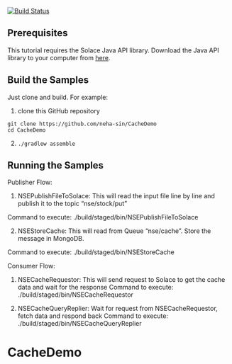 [![Build Status](https://travis-ci.org/SolaceSamples/solace-samples-java.svg?branch=master)](https://travis-ci.org/SolaceSamples/solace-samples-java)

## Prerequisites

This tutorial requires the Solace Java API library. Download the Java API library to your computer from [here](http://dev.solace.com/downloads/).

## Build the Samples

Just clone and build. For example:

  1. clone this GitHub repository
```
git clone https://github.com/neha-sin/CacheDemo 
cd CacheDemo
```
  2. `./gradlew assemble`

## Running the Samples

Publisher Flow:

1. NSEPublishFileToSolace: This will read the input file line by line and publish it to the topic “nse/stock/put”

Command to execute:
./build/staged/bin/NSEPublishFileToSolace <msg-vpn> <vpn-name> <userid> <password> <inputfile>
 
 
2. NSEStoreCache: This will read from Queue “nse/cache”. Store the message in MongoDB.

Command to execute:
./build/staged/bin/NSEStoreCache <msg-vpn> <vpn-name> <userid> <password>
 

Consumer Flow:

1. NSECacheRequestor: This will send request to Solace to get the cache data and wait for the response
    Command to execute:
	./build/staged/bin/NSECacheRequestor <msg-vpn> <vpn-name> <userid> <password> <startRange> <endRange>


2. NSECacheQueryReplier: Wait for request from NSECacheRequestor, fetch data and respond back
Command to execute:
./build/staged/bin/NSECacheQueryReplier <msg-vpn> <vpn-name> <userid> <password>

# CacheDemo
